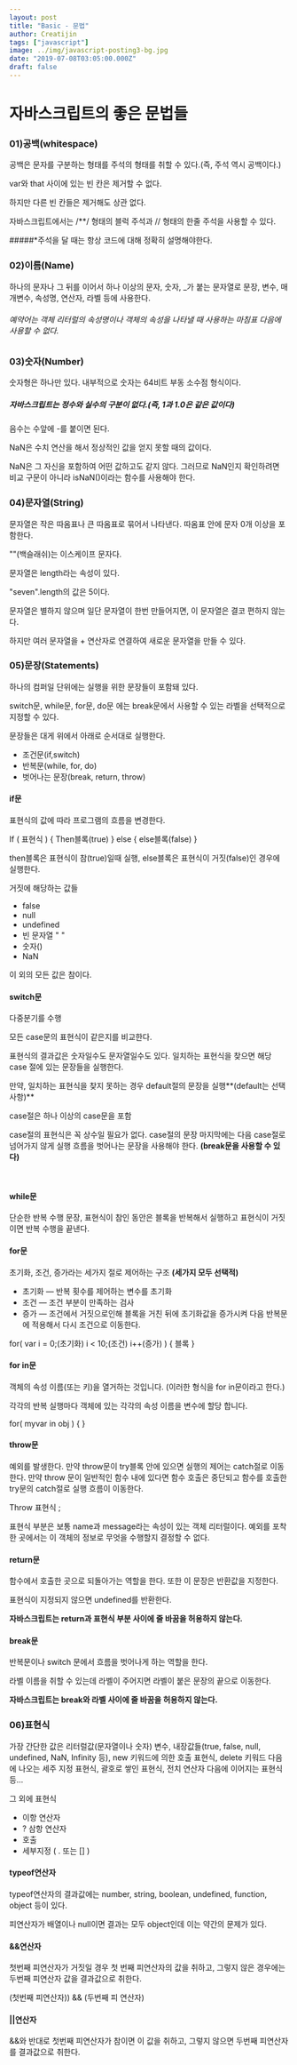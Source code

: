 ```yaml
---
layout: post
title: "Basic - 문법"
author: Creatijin
tags: ["javascript"]
image: ../img/javascript-posting3-bg.jpg
date: "2019-07-08T03:05:00.000Z"
draft: false
---
```

# 자바스크립트의 좋은 문법들

### 01)공백(whitespace)

공백은 문자를 구분하는 형태를 주석의 형태를 취할 수 있다.(즉, 주석 역시 공백이다.)

var와 that 사이에 있는 빈 칸은 제거할 수 없다.

하지만 다른 빈 칸들은 제거해도 상관 없다.

자바스크립트에서는 /**/ 형태의 블럭 주석과 // 형태의 한줄 주석을 사용할 수 있다.

#####*주석을 달 때는 항상 코드에 대해 정확히 설명해야한다.



### 02)이름(Name)

하나의 문자나 그 뒤를 이어서 하나 이상의 문자, 숫자, _가 붙는 문자열로 문장, 변수, 매개변수, 속성명, 연산자, 라벨 등에 사용한다.

###### 예약어는 객체 리터럴의 속성명이나 객체의 속성을 나타낼 때 사용하는 마침표 다음에 사용할 수 없다.



### 03)숫자(Number)

숫자형은 하나만 있다. 내부적으로 숫자는 64비트 부동 소수점 형식이다.

##### 자바스크립트는 정수와 실수의 구분이 없다.(즉, 1과 1.0은 같은 값이다)

음수는 수앞에 -를 붙이면 된다.

NaN은 수치 연산을 해서 정상적인 값을 얻지 못할 때의 값이다.

NaN은 그 자신을 포함하여 어떤 값하고도 같지 않다. 그러므로 NaN인지 확인하려면 비교 구문이 아니라 isNaN()이라는 함수를 사용해야 한다.



### 04)문자열(String)

문자열은 작은 따옴표나 큰 따옴표로 묶어서 나타낸다. 따옴표 안에 문자 0개 이상을 포함한다.

"\"(백슬래쉬)는 이스케이프 문자다.



문자열은 length라는 속성이 있다.

"seven".length의 값은 5이다.

문자열은 별하지 않으며 일단 문자열이 한번 만들어지면, 이 문자열은 결코 편하지 않는다.

하지만 여러 문자열을 + 연산자로 연결하여 새로운 문자열을 만들 수 있다.



### 05)문장(Statements)

하나의 컴퍼일 단위에는 실행을 위한 문장들이 포함돼 있다.

switch문, while문, for문, do문 에는 break문에서 사용할 수 있는 라벨을 선택적으로 지정할 수 있다.



문장들은 대게 위에서 아래로 순서대로 실행한다.

- 조건문(if,switch)
- 반복문(while, for, do)
- 벗어나는 문장(break, return, throw)



#### if문

표현식의 값에 따라 프로그램의 흐름을 변경한다.

If ( 표현식 ) { Then블록(true) } else { else블록(false) }

then블록은 표현식이 참(true)일때 실행, else블록은 표현식이 거짓(false)인 경우에 실행한다.

거짓에 해당하는 값들

- false
- null
- undefined
- 빈 문자열 " "
- 숫자()
- NaN

이 외의 모든 값은 참이다. 



#### switch문

다중분기를 수행

모든 case문의 표현식이 같은지를 비교한다.

표현식의 결과값은 숫자일수도 문자열일수도 있다. 일치하는 표현식을 찾으면 해당 case 절에 있는 문장들을 실행한다.

만약, 일치하는 표현식을 찾지 못하는 경우 default절의 문장을 실행**(default는 선택사항)**

case절은 하나 이상의 case문을 포함

case절의 표현식은 꼭 상수일 필요가 없다. case절의 문장 마지막에는 다음 case절로 넘어가지 않게 실행 흐름을 벗어나는 문장을 사용해야 한다. **(break문을 사용할 수 있다)**

​	

#### while문

단순한 반복 수행 문장, 표현식이 참인 동안은 블록을 반복해서 실행하고 표현식이 거짓이면 반복 수행을 끝낸다.



#### for문

초기화, 조건, 증가라는 세가지 절로 제어하는 구조 **(세가지 모두 선택적)**

- 초기화 — 반복 횟수를 제어하는 변수를 초기화
- 조건 — 조건 부분이 만족하는 검사
- 증가 — 조건에서 거짓으로인해 블록을 거친 뒤에 초기화값을 증가시켜 다음 반복문에 적용해서 다시 조건으로 이동한다.

for( var i = 0;(초기화) i < 10;(조건) i++(증가) ) { 블록 }

#### for in문

객체의 속성 이름(또는 키)을 열거하는 것입니다. (이러한 형식을 for in문이라고 한다.)

각각의 반복 실행마다 객체에 있는 각각의 속성 이름을 변수에 할당 합니다.

for( myvar in obj ) { }



#### throw문

예외를 발생한다. 만약 throw문이 try블록 안에 있으면 실행의 제어는 catch절로 이동한다. 만약 throw 문이 일반적인 함수 내에 있다면 함수 호출은 중단되고 함수를 호출한 try문의 catch절로 실행 흐름이 이동한다.

Throw 표현식 ;

표현식 부분은 보통 name과 message라는 속성이 있는 객체 리터럴이다. 예외를 포착한 곳에서는 이 객체의 정보로 무엇을 수행할지 결정할 수 없다.



#### return문

함수에서 호출한 곳으로 되돌아가는 역할을 한다. 또한 이 문장은 반환값을 지정한다.

표현식이 지정되지 않으면 undefined를 반환한다.

**자바스크립트는 return과 표현식 부분 사이에 줄 바꿈을 허용하지 않는다.**



#### break문

반복문이나 switch 문에서 흐름을 벗어나게 하는 역할을 한다.

라벨 이름을 취할 수 있는데 라벨이 주어지면 라벨이 붙은 문장의 끝으로 이동한다.

**자바스크립트는 break와 라벨 사이에 줄 바꿈을 허용하지 않는다.**



### 06)표현식

가장 간단한 값은 리터럴값(문자열이나 숫자) 변수, 내장값들(true, false, null, undefined, NaN, Infinity 등), new 키워드에 의한 호출 표현식, delete 키워드 다음에 나오는 세주 지정 표현식, 괄호로 쌓인 표현식, 전치 연산자 다음에 이어지는 표현식등...

그 외에 표현식

- 이항 연산자
- ? 삼항 연산자
- 호출
- 세부지정 ( . 또는 [] )



#### typeof연산자

typeof연산자의 결과값에는 number, string, boolean, undefined, function, object 등이 있다.

피연산자가 배열이나 null이면 결과는 모두 object인데 이는 약간의 문제가 있다.



#### &&연산자

첫번째 피연산자가 거짓일 경우 첫 번째 피연산자의 값을 취하고, 그렇지 않은 경우에는 두번째 피연산자 값을 결과값으로 취한다.

(첫번째 피연산자)) && (두번째 피 연산자)

#### ||연산자

&&와 반대로 첫번째 피연산자가 참이면 이 값을 취하고, 그렇지 않으면 두번째 피연산자를 결과값으로 취한다.

